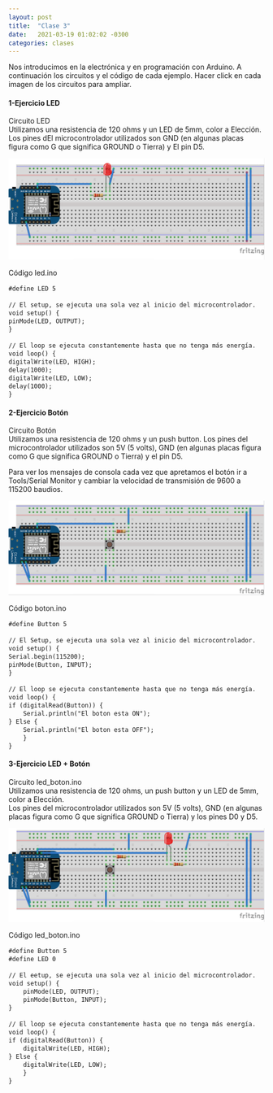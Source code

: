 ```yaml
---
layout: post
title:  "Clase 3"
date:   2021-03-19 01:02:02 -0300
categories: clases
---
```


Nos introducimos en la electrónica y en programación con Arduino. A continuación los circuitos y el código de cada ejemplo.
Hacer click en cada imagen de los circuitos para ampliar.

#### 1-Ejercicio LED
Circuito LED  
Utilizamos una resistencia de 120 ohms y un LED de 5mm, color a Elección.  
Los pines dEl microcontrolador utilizados son GND (en algunas placas figura como G que significa GROUND o Tierra) y El pin D5.  

[![Circuito led.ino](/assets/images/circuito-clase_1_ej_1.png)](/assets/images/circuito-clase_1_ej_1.png)

Código led.ino  

    #define LED 5

    // El setup, se ejecuta una sola vez al inicio del microcontrolador.
    void setup() {
    pinMode(LED, OUTPUT);
    }

    // El loop se ejecuta constantemente hasta que no tenga más energía.
    void loop() {
    digitalWrite(LED, HIGH);
    delay(1000);
    digitalWrite(LED, LOW);
    delay(1000);
    }

#### 2-Ejercicio Botón
Circuito Botón  
Utilizamos una resistencia de 120 ohms y un push button.
Los pines del microcontrolador utilizados son 5V (5 volts), GND (en algunas placas figura como G que significa GROUND o Tierra) y el pin D5.

Para ver los mensajes de consola cada vez que apretamos el botón ir a Tools/Serial Monitor y cambiar la velocidad de transmisión de 9600 a 115200 baudios.  

[![Circuito boton.ino](/assets/images/circuito-clase_1_ej_2.png)](/assets/images/circuito-clase_1_ej_2.png)

Código boton.ino

    #define Button 5

    // El Setup, se ejecuta una sola vez al inicio del microcontrolador.
    void setup() {
    Serial.begin(115200);
    pinMode(Button, INPUT);
    }

    // El loop se ejecuta constantemente hasta que no tenga más energía.
    void loop() {
    if (digitalRead(Button)) {
        Serial.println("El boton esta ON");
    } Else {
        Serial.println("El boton esta OFF");
        }
    }

#### 3-Ejercicio LED + Botón

Circuito led_boton.ino  
Utilizamos una resistencia de 120 ohms, un push button y un LED de 5mm, color a Elección.  
Los pines del microcontrolador utilizados son 5V (5 volts), GND (en algunas placas figura como G que significa GROUND o Tierra) y los pines D0 y D5.

[![Circuito led_boton.ino](/assets/images/circuito-clase_1_ej_3.png)](/assets/images/circuito-clase_1_ej_3.png)

Código led_boton.ino  

    #define Button 5
    #define LED 0

    // El eetup, se ejecuta una sola vez al inicio del microcontrolador.
    void setup() {
        pinMode(LED, OUTPUT);
        pinMode(Button, INPUT);
    }

    // El loop se ejecuta constantemente hasta que no tenga más energía.
    void loop() {
    if (digitalRead(Button)) {
        digitalWrite(LED, HIGH);
    } Else {
        digitalWrite(LED, LOW);
        }
    }